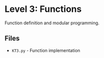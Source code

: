 # Level 3: Functions

Function definition and modular programming.

## Files
- `KT3.py` - Function implementation